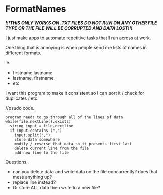 # FormatNames

***!!!THIS ONLY WORKS ON .TXT FILES DO NOT RUN ON ANY OTHER FILE TYPE OR THE FILE WILL BE CORRUPTED AND DATA LOST!!!***


I just make apps to automate repetitive tasks that I run across at work.

One thing that is annoying is when people send me lists of names in different formats. 

ie. 
- firstname lastname
- lastname, firstname
- etc.

I want this program to make it consistent so I can sort it / check for duplicates / etc. 

//psudo code..
```
program needs to go through all of the lines of data
while(file.nextLine().exists)
  string input = file.nextline
  if input.contains (",")
    input.split(",")
    store data somewhere
    modify / reverse that data so it presents first last
    delete current line from the file
    add new line to the file
```


Questions..
* can you delete data and write data on the file concurrently? does that mess anything up? 
* replace line instead?
* Or store ALL data then write to a new file?
